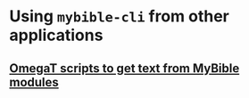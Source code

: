 # Using `mybible-cli` from other applications

## [OmegaT scripts to get text from MyBible modules](./OmegaTscripts)

